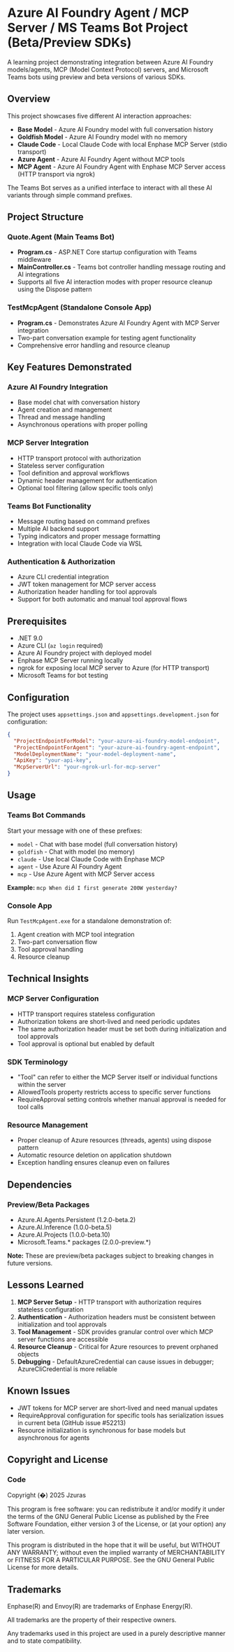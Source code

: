 ﻿# Azure AI Foundry Agent / MCP Server / MS Teams Bot Project (Beta/Preview SDKs)

A learning project demonstrating integration between Azure AI Foundry models/agents, MCP (Model Context Protocol) servers, and Microsoft Teams bots using preview and beta versions of various SDKs.

## Overview

This project showcases five different AI interaction approaches:
- **Base Model** - Azure AI Foundry model with full conversation history
- **Goldfish Model** - Azure AI Foundry model with no memory 
- **Claude Code** - Local Claude Code with local Enphase MCP Server (stdio transport)
- **Azure Agent** - Azure AI Foundry Agent without MCP tools
- **MCP Agent** - Azure AI Foundry Agent with Enphase MCP Server access (HTTP transport via ngrok)

The Teams Bot serves as a unified interface to interact with all these AI variants through simple command prefixes.

## Project Structure

### Quote.Agent (Main Teams Bot)
- **Program.cs** - ASP.NET Core startup configuration with Teams middleware
- **MainController.cs** - Teams bot controller handling message routing and AI integrations
- Supports all five AI interaction modes with proper resource cleanup using the Dispose pattern

### TestMcpAgent (Standalone Console App)
- **Program.cs** - Demonstrates Azure AI Foundry Agent with MCP Server integration
- Two-part conversation example for testing agent functionality
- Comprehensive error handling and resource cleanup

## Key Features Demonstrated

### Azure AI Foundry Integration
- Base model chat with conversation history
- Agent creation and management
- Thread and message handling
- Asynchronous operations with proper polling

### MCP Server Integration
- HTTP transport protocol with authorization
- Stateless server configuration
- Tool definition and approval workflows
- Dynamic header management for authentication
- Optional tool filtering (allow specific tools only)

### Teams Bot Functionality
- Message routing based on command prefixes
- Multiple AI backend support
- Typing indicators and proper message formatting
- Integration with local Claude Code via WSL

### Authentication & Authorization
- Azure CLI credential integration
- JWT token management for MCP server access
- Authorization header handling for tool approvals
- Support for both automatic and manual tool approval flows

## Prerequisites

- .NET 9.0
- Azure CLI (`az login` required)
- Azure AI Foundry project with deployed model
- Enphase MCP Server running locally
- ngrok for exposing local MCP server to Azure (for HTTP transport)
- Microsoft Teams for bot testing

## Configuration

The project uses `appsettings.json` and `appsettings.development.json` for configuration:

```json
{
  "ProjectEndpointForModel": "your-azure-ai-foundry-model-endpoint",
  "ProjectEndpointForAgent": "your-azure-ai-foundry-agent-endpoint", 
  "ModelDeploymentName": "your-model-deployment-name",
  "ApiKey": "your-api-key",
  "McpServerUrl": "your-ngrok-url-for-mcp-server"
}
```

## Usage

### Teams Bot Commands
Start your message with one of these prefixes:

- `model` - Chat with base model (full conversation history)
- `goldfish` - Chat with model (no memory)
- `claude` - Use local Claude Code with Enphase MCP
- `agent` - Use Azure AI Foundry Agent
- `mcp` - Use Azure Agent with MCP Server access

**Example:** `mcp When did I first generate 200W yesterday?`

### Console App
Run `TestMcpAgent.exe` for a standalone demonstration of:
1. Agent creation with MCP tool integration
2. Two-part conversation flow
3. Tool approval handling
4. Resource cleanup

## Technical Insights

### MCP Server Configuration
- HTTP transport requires stateless configuration
- Authorization tokens are short-lived and need periodic updates
- The same authorization header must be set both during initialization and tool approvals
- Tool approval is optional but enabled by default

### SDK Terminology
- "Tool" can refer to either the MCP Server itself or individual functions within the server
- AllowedTools property restricts access to specific server functions
- RequireApproval setting controls whether manual approval is needed for tool calls

### Resource Management
- Proper cleanup of Azure resources (threads, agents) using dispose pattern
- Automatic resource deletion on application shutdown
- Exception handling ensures cleanup even on failures

## Dependencies

### Preview/Beta Packages
- Azure.AI.Agents.Persistent (1.2.0-beta.2)
- Azure.AI.Inference (1.0.0-beta.5)
- Azure.AI.Projects (1.0.0-beta.10)
- Microsoft.Teams.* packages (2.0.0-preview.*)

**Note:** These are preview/beta packages subject to breaking changes in future versions.

## Lessons Learned

1. **MCP Server Setup** - HTTP transport with authorization requires stateless configuration
2. **Authentication** - Authorization headers must be consistent between initialization and tool approvals
3. **Tool Management** - SDK provides granular control over which MCP server functions are accessible
4. **Resource Cleanup** - Critical for Azure resources to prevent orphaned objects
5. **Debugging** - DefaultAzureCredential can cause issues in debugger; AzureCliCredential is more reliable

## Known Issues

- JWT tokens for MCP server are short-lived and need manual updates
- RequireApproval configuration for specific tools has serialization issues in current beta (GitHub issue #52213)
- Resource initialization is synchronous for base models but asynchronous for agents


## Copyright and License

### Code

Copyright (�) 2025  Jzuras

This program is free software: you can redistribute it and/or modify
it under the terms of the GNU General Public License as published by
the Free Software Foundation, either version 3 of the License, or
(at your option) any later version.

This program is distributed in the hope that it will be useful,
but WITHOUT ANY WARRANTY; without even the implied warranty of
MERCHANTABILITY or FITNESS FOR A PARTICULAR PURPOSE.  See the
GNU General Public License for more details.


## Trademarks

Enphase(R) and Envoy(R) are trademarks of Enphase Energy(R).

All trademarks are the property of their respective owners.

Any trademarks used in this project are used in a purely descriptive manner and to state compatibility.